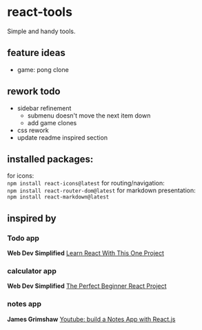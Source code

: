 # react-tools
Simple and handy tools.
## feature ideas
- game: pong clone

## rework todo
- sidebar refinement
  - submenu doesn't move the next item down
  - add game clones
- css rework
- update readme inspired section
## installed packages:
for icons:<br>
`npm install react-icons@latest`
for routing/navigation:<br>
`npm install react-router-dom@latest`
for markdown presentation:<br>
`npm install react-markdown@latest`

## inspired by
### Todo app
__Web Dev Simplified__ [Learn React With This One Project](https://youtu.be/Rh3tobg7hEo)
### calculator app
__Web Dev Simplified__ [The Perfect Beginner React Project](https://youtu.be/DgRrrOt0Vr8)
### notes app
__James Grimshaw__ [Youtube: build a Notes App with React.js](https://youtu.be/ulOKYl5sHGk)